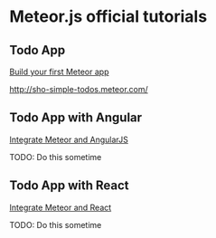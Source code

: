 Meteor.js official tutorials
============================

Todo App
--------

[Build your first Meteor app](https://www.meteor.com/tutorials/blaze/creating-an-app)

http://sho-simple-todos.meteor.com/

Todo App with Angular
---------------------

[Integrate Meteor and AngularJS](https://www.meteor.com/tutorials/angular/creating-an-app)

TODO: Do this sometime

Todo App with React
-------------------

[Integrate Meteor and React](https://www.meteor.com/tutorials/react/creating-an-app)

TODO: Do this sometime
